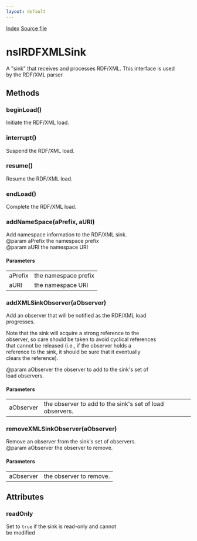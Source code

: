 ```yaml
---
layout: default
---
```

<div id='links'><a href="../index.html">Index</a>
<a href="http://dxr.mozilla.org/mozilla-central/source/rdf/base/nsIRDFXMLSink.idl">Source file</a>
</div>

# nsIRDFXMLSink #
  
A "sink" that receives and processes RDF/XML. This interface is used  
by the RDF/XML parser.  
  

## Methods ##

### beginLoad() ###
  
Initiate the RDF/XML load.  
  

### interrupt() ###
  
Suspend the RDF/XML load.  
  

### resume() ###
  
Resume the RDF/XML load.  
  

### endLoad() ###
  
Complete the RDF/XML load.  
  

### addNameSpace(aPrefix, aURI) ###
  
Add namespace information to the RDF/XML sink.  
@param aPrefix the namespace prefix  
@param aURI the namespace URI  
  

#### Parameters ####

<table>

<tr>
<td>aPrefix</td>
<td>the namespace prefix  
</td>
</tr>

<tr>
<td>aURI</td>
<td>the namespace URI  
</td>
</tr>

</table>

### addXMLSinkObserver(aObserver) ###
  
Add an observer that will be notified as the RDF/XML load  
progresses.  
<p>  
  
Note that the sink will acquire a strong reference to the  
observer, so care should be taken to avoid cyclical references  
that cannot be released (i.e., if the observer holds a  
reference to the sink, it should be sure that it eventually  
clears the reference).  
  
@param aObserver the observer to add to the sink's set of  
load observers.  
  

#### Parameters ####

<table>

<tr>
<td>aObserver</td>
<td>the observer to add to the sink's set of  
load observers.  
</td>
</tr>

</table>

### removeXMLSinkObserver(aObserver) ###
  
Remove an observer from the sink's set of observers.  
@param aObserver the observer to remove.  
  

#### Parameters ####

<table>

<tr>
<td>aObserver</td>
<td>the observer to remove.  
</td>
</tr>

</table>

## Attributes ##

### readOnly ###
  
Set to <code>true</code> if the sink is read-only and cannot  
be modified  
  
